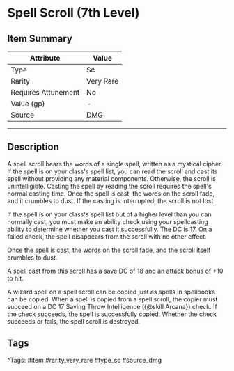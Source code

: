 # Spell Scroll (7th Level)

## Item Summary

| Attribute            | Value                        |
|----------------------|------------------------------|
| Type                 | Sc |
| Rarity               | Very Rare             |
| Requires Attunement  | No                |
| Value (gp)           | -    |
| Source               | DMG |

---

## Description

A spell scroll bears the words of a single spell, written as a mystical cipher. If the spell is on your class's spell list, you can read the scroll and cast its spell without providing any material components. Otherwise, the scroll is unintelligible. Casting the spell by reading the scroll requires the spell's normal casting time. Once the spell is cast, the words on the scroll fade, and it crumbles to dust. If the casting is interrupted, the scroll is not lost.

If the spell is on your class's spell list but of a higher level than you can normally cast, you must make an ability check using your spellcasting ability to determine whether you cast it successfully. The DC is 17. On a failed check, the spell disappears from the scroll with no other effect.

Once the spell is cast, the words on the scroll fade, and the scroll itself crumbles to dust.

A spell cast from this scroll has a save DC of 18 and an attack bonus of +10 to hit.

A wizard spell on a spell scroll can be copied just as spells in spellbooks can be copied. When a spell is copied from a spell scroll, the copier must succeed on a DC 17 Saving Throw Intelligence ({@skill Arcana}) check. If the check succeeds, the spell is successfully copied. Whether the check succeeds or fails, the spell scroll is destroyed.

## Tags

^Tags: #item #rarity_very_rare #type_sc #source_dmg